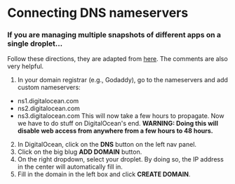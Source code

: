 # Connecting DNS nameservers

### If you are managing multiple snapshots of different apps on a single droplet...

Follow these directions, they are adapted from [here](https://www.digitalocean.com/community/tutorials/how-to-set-up-a-host-name-with-digitalocean). The comments are also very helpful.

1. In your domain registrar (e.g., Godaddy), go to the nameservers and add custom nameservers:
  * ns1.digitalocean.com
  * ns2.digitalocean.com
  * ns3.digitalocean.com
  This will now take a few hours to propagate. Now we have to do stuff on DigitalOcean's end. **WARNING: Doing this will disable web access from anywhere from a few hours to 48 hours.**
2. In DigitalOcean, click on the **DNS** button on the left nav panel.
3. Click on the big blug **ADD DOMAIN** button.
4. On the right dropdown, select your droplet. By doing so, the IP address in the center will automatically fill in. 
5. Fill in the domain in the left box and click **CREATE DOMAIN**.
